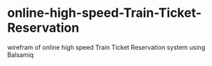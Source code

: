 # online-high-speed-Train-Ticket-Reservation
wirefram of online high  speed Train Ticket Reservation system using Balsamiq
